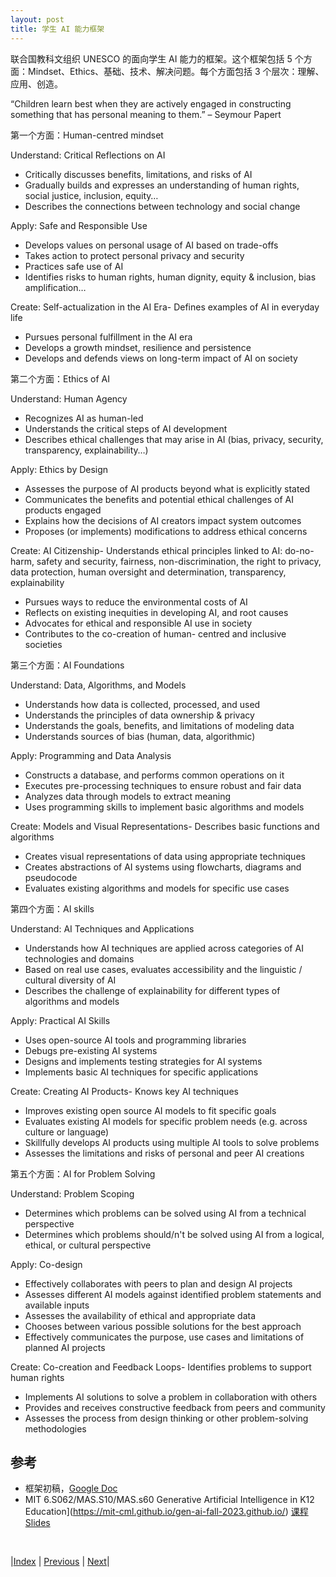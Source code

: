 ```yaml
---
layout: post
title: 学生 AI 能力框架
---
```


联合国教科文组织 UNESCO 的面向学生 AI 能力的框架。这个框架包括 5 个方面：Mindset、Ethics、基础、技术、解决问题。每个方面包括 3 个层次：理解、应用、创造。

“Children learn best when they are actively engaged in constructing something that has
personal meaning to them.”
	        – Seymour Papert

第一个方面：Human-centred mindset

Understand: Critical Reflections on AI
- Critically discusses benefits, limitations, and risks of AI
- Gradually builds and expresses an understanding of human rights, social justice, inclusion, equity…
- Describes the connections between technology and social change

Apply: Safe and Responsible Use
- Develops values on personal usage of AI based on trade-offs
- Takes action to protect personal privacy and security
- Practices safe use of AI
- Identifies risks to human rights, human dignity, equity & inclusion, bias amplification…

Create: Self-actualization in the AI Era- Defines examples of AI in everyday life
- Pursues personal fulfillment in the AI era
- Develops a growth mindset, resilience and persistence
- Develops and defends views on long-term impact of AI on society

第二个方面：Ethics of AI

Understand: Human Agency
- Recognizes AI as human-led
- Understands the critical steps of AI development
- Describes ethical challenges that may arise in AI (bias, privacy, security, transparency, explainability…)

Apply: Ethics by Design
- Assesses the purpose of AI products beyond what is explicitly stated
- Communicates the benefits and potential ethical challenges of AI products engaged
- Explains how the decisions of AI creators impact system outcomes
- Proposes (or implements) modifications to address ethical concerns

Create: AI Citizenship- Understands ethical principles linked to AI: do-no-harm, safety and security, fairness, non-discrimination, the right to privacy, data protection, human oversight and determination, transparency, explainability
- Pursues ways to reduce the environmental costs of AI
- Reflects on existing inequities in developing AI, and root causes
- Advocates for ethical and responsible AI use in society
- Contributes to the co-creation of human- centred and inclusive societies

第三个方面：AI Foundations

Understand: Data, Algorithms, and Models
- Understands how data is collected, processed, and used
- Understands the principles of data ownership & privacy
- Understands the goals, benefits, and limitations of modeling data
- Understands sources of bias (human, data, algorithmic)

Apply: Programming and Data Analysis
- Constructs a database, and performs common operations on it
- Executes pre-processing techniques to ensure robust and fair data
- Analyzes data through models to extract meaning
- Uses programming skills to implement basic algorithms and models

Create: Models and Visual Representations- Describes basic functions and algorithms
- Creates visual representations of data using appropriate techniques
- Creates abstractions of AI systems using flowcharts, diagrams and pseudocode
- Evaluates existing algorithms and models for specific use cases

第四个方面：AI skills

Understand: AI Techniques and Applications

- Understands how AI techniques are applied across categories of AI technologies and domains
- Based on real use cases, evaluates accessibility and the linguistic / cultural diversity of AI
- Describes the challenge of explainability for different types of algorithms and models

Apply: Practical AI Skills
- Uses open-source AI tools and programming libraries
- Debugs pre-existing AI systems
- Designs and implements testing strategies for AI systems
- Implements basic AI techniques for specific applications

Create: Creating AI Products- Knows key AI techniques
- Improves existing open source AI models to fit specific goals
- Evaluates existing AI models for specific problem needs (e.g. across culture or language)
- Skillfully develops AI products using multiple AI tools to solve problems
- Assesses the limitations and risks of personal and peer AI creations

第五个方面：AI for Problem Solving

Understand: Problem Scoping

- Determines which problems can be solved using AI from a technical perspective
- Determines which problems should/n't be solved using AI from a logical, ethical, or cultural perspective

Apply: Co-design
- Effectively collaborates with peers to plan and design AI projects
- Assesses different AI models against identified problem statements and available inputs
- Assesses the availability of ethical and appropriate data
- Chooses between various possible solutions for the best approach
- Effectively communicates the purpose, use cases and limitations of planned AI projects

Create: Co-creation and Feedback Loops- Identifies problems to support human rights
- Implements AI solutions to solve a problem in collaboration with others
- Provides and receives constructive feedback from peers and community
- Assesses the process from design thinking or other problem-solving methodologies

## 参考

- 框架初稿，[Google Doc](https://docs.google.com/presentation/d/1TwyDmquum1mUStWQPgthRnRW-ZwLdXPy/edit#slide=id.p1)
- MIT 6.S062/MAS.S10/MAS.s60 Generative Artificial Intelligence in K12 Education](https://mit-cml.github.io/gen-ai-fall-2023.github.io/) [课程 Slides](https://docs.google.com/presentation/d/1LtkCrZMt-3nkucWTlhWMrFo9d3ypZ-uBLnfyMO2GcPI/edit?usp=sharing)

<br/>

|[Index](./) | [Previous](1-intro) | [Next](3-material)|
